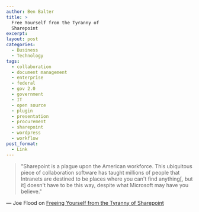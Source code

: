 ```yaml
---
author: Ben Balter
title: >
  Free Yourself from the Tyranny of
  Sharepoint
excerpt:
layout: post
categories:
  - Business
  - Technology
tags:
  - collaboration
  - document management
  - enterprise
  - federal
  - gov 2.0
  - government
  - IT
  - open source
  - plugin
  - presentation
  - procurement
  - sharepoint
  - wordpress
  - workflow
post_format:
  - Link
---
```


> "Sharepoint is a plague upon the American workforce. This ubiquitous piece of collaboration software has taught millions of people that Intranets are destined to be places where you can't find anything\[, but it] doesn't have to be this way, despite what Microsoft may have you believe."

 — Joe Flood on [Freeing Yourself from the Tyranny of Sharepoint](http://joeflood.com/2012/05/10/free-yourself-from-the-tyranny-of-sharepoint/)
